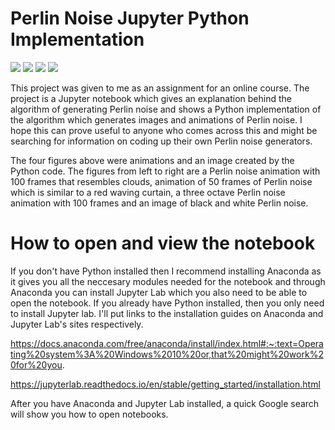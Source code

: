 # Perlin Noise Jupyter Python Implementation
![](https://github.com/aleksgaleksiev/Perlin-Noise-Algorithm-Python-Implementation/blob/main/Figures/PerlinClouds.gif) ![](https://github.com/aleksgaleksiev/Perlin-Noise-Algorithm-Python-Implementation/blob/main/Figures/PerlinCurtain.gif) ![](https://github.com/aleksgaleksiev/Perlin-Noise-Algorithm-Python-Implementation/blob/main/Figures/PerlinNoise.gif) ![](https://github.com/aleksgaleksiev/Perlin-Noise-Algorithm-Python-Implementation/blob/main/Figures/PerlinImage.png)

This project was given to me as an assignment for an online course. The project is a Jupyter notebook which gives an explanation behind the algorithm of generating Perlin noise 
and shows a Python implementation of the algorithm which generates images and animations of Perlin noise. I hope this can prove useful to anyone who comes across this and might be searching for information on coding up their own Perlin noise generators.

The four figures above were animations and an image created by the Python code.
The figures from left to right are a Perlin noise animation with 100 frames that resembles clouds, animation of 50 frames of Perlin noise which is similar to a red waving curtain, a three octave Perlin noise animation with 100 frames and an image of black and white Perlin noise.

# How to open and view the notebook
If you don't have Python installed then I recommend installing Anaconda as it gives you all the neccesary modules needed for the notebook and through Anaconda you can install Jupyter Lab which you also need to be able to open the notebook. If you already have Python installed, then you only need to install Jupyter lab. I'll put links to the installation guides on Anaconda and Jupyter Lab's sites respectively.

https://docs.anaconda.com/free/anaconda/install/index.html#:~:text=Operating%20system%3A%20Windows%2010%20or,that%20might%20work%20for%20you.

https://jupyterlab.readthedocs.io/en/stable/getting_started/installation.html

After you have Anaconda and Jupyter Lab installed, a quick Google search will show you how to open notebooks.





